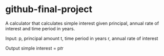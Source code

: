 # github-final-project
A calculator that calculates simple interest given principal, annual rate of interest and time period in years.

Input:
p, principal amount
t, time period in years 
r, annual rate of interest

Output 
simple interest = p*t*r
